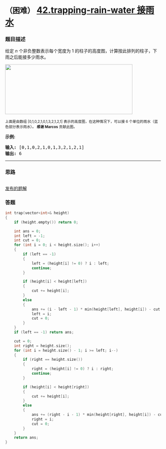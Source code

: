 # `（困难）`  [42.trapping-rain-water 接雨水](https://leetcode-cn.com/problems/trapping-rain-water/)

### 题目描述
<p>给定&nbsp;<em>n</em> 个非负整数表示每个宽度为 1 的柱子的高度图，计算按此排列的柱子，下雨之后能接多少雨水。</p>

<p><img style="height: 161px; width: 412px;" src="https://assets.leetcode-cn.com/aliyun-lc-upload/uploads/2018/10/22/rainwatertrap.png"></p>

<p><small>上面是由数组 [0,1,0,2,1,0,1,3,2,1,2,1] 表示的高度图，在这种情况下，可以接 6 个单位的雨水（蓝色部分表示雨水）。&nbsp;<strong>感谢 Marcos</strong> 贡献此图。</small></p>

<p><strong>示例:</strong></p>

<pre><strong>输入:</strong> [0,1,0,2,1,0,1,3,2,1,2,1]
<strong>输出:</strong> 6</pre>


---
### 思路
```
```

[发布的题解](https://leetcode-cn.com/problems/trapping-rain-water/solution/42-by-ikaruga/)

### 答题
``` C++
int trap(vector<int>& height)
{
	if (height.empty()) return 0;

	int ans = 0;
	int left = -1;
	int cut = 0;
	for (int i = 0; i < height.size(); i++)
	{
		if (left == -1)
		{
			left = (height[i] != 0) ? i : left;
			continue;
		}

		if (height[i] < height[left])
		{
			cut += height[i];
		}
		else
		{
			ans += (i - left - 1) * min(height[left], height[i]) - cut;
			left = i;
			cut = 0;
		}
	}
	if (left == -1) return ans;

	cut = 0;
	int right = height.size();
	for (int i = height.size() - 1; i >= left; i--)
	{
		if (right == height.size())
		{
			right = (height[i] != 0) ? i : right;
			continue;
		}

		if (height[i] < height[right])
		{
			cut += height[i];
		}
		else
		{
			ans += (right - i - 1) * min(height[right], height[i]) - cut;
			right = i;
			cut = 0;
		}
	}
	return ans;
}
```